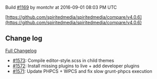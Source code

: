 Build [#1169](https://circleci.com/gh/spiritedmedia/spiritedmedia/1169) by montchr at 2016-09-01 08:03 PM UTC

[https://github.com/spiritedmedia/spiritedmedia/compare/v4.0.6](https://github.com/spiritedmedia/spiritedmedia/compare/v4.0.6)
## Change log
[Full Changelog](https://github.com/spiritedmedia/spiritedmedia/compare/v4.0.5...v4.0.6)

 - [#1573](https://github.com/spiritedmedia/spiritedmedia/pull/1573): Compile editor-style.scss in child themes
 - [#1572](https://github.com/spiritedmedia/spiritedmedia/pull/1572): Install missing plugins to live + add developer plugins
 - [#1571](https://github.com/spiritedmedia/spiritedmedia/pull/1571): Update PHPCS + WPCS and fix slow grunt-phpcs execution
